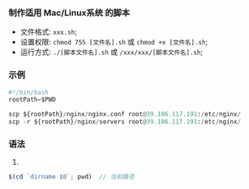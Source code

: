 ### 制作适用 Mac/Linux系统 的脚本
* 文件格式: `xxx.sh`;
* 设置权限: `chmod 755 [文件名].sh` 或 `chmod +x [文件名].sh`;
* 运行方式: `./[脚本文件名].sh` 或 `/xxx/xxx/[脚本文件名].sh`;

### 示例
```py
#!/bin/bash
rootPath=$PWD

scp ${rootPath}/nginx/nginx.conf root@39.106.117.191:/etc/nginx/
scp -r ${rootPath}/nginx/servers root@39.106.117.191:/etc/nginx/
```


### 语法
1. 
```js
$(cd `dirname $0`; pwd)  // 当前路径
```